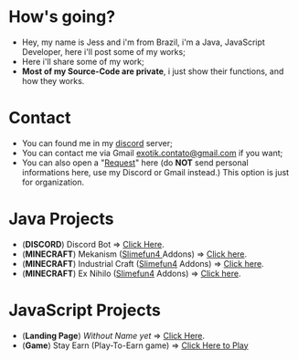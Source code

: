 # How's going?
- Hey, my name is Jess and i'm from Brazil, i'm a Java, JavaScript Developer, here i'll post some of my works;
- Here i'll share some of my work;
- **Most of my Source-Code are private**, i just show their functions, and how they works.

# Contact
- You can found me in my [discord](https://discord.gg/nJ83UkbYue) server;
- You can contact me via Gmail exotik.contato@gmail.com if you want;
- You can also open a "[Request](https://github.com/TheExotik/TheExotik/issues)" here (do **NOT** send personal informations here, use my Discord or Gmail instead.) This option is just for organization.

# Java Projects
- (**DISCORD**) Discord Bot => [Click Here](https://github.com/TheExotik/Discord-Bot).
- (**MINECRAFT**) Mekanism ([Slimefun4 ](https://github.com/Slimefun/Slimefun4) Addons) => [Click here](https://github.com/TheExotik/Mekanism).
- (**MINECRAFT**) Industrial Craft ([Slimefun4](https://github.com/Slimefun/Slimefun4) Addons) => [Click here](https://github.com/TheExotik/IndustrialCraft).
- (**MINECRAFT**) Ex Nihilo ([Slimefun4](https://github.com/Slimefun/Slimefun4) Addons) => [Click here](https://github.com/TheExotik/ExNihilo).

# JavaScript Projects
- (**Landing Page**) *Without Name yet* => [Click Here](https://github.com/TheExotik/LandingPage.1).
- (**Game**) Stay Earn (Play-To-Earn game) => [Click Here to Play](https://rede-spectro.com.br/Menus/Home/HomePage.html)
